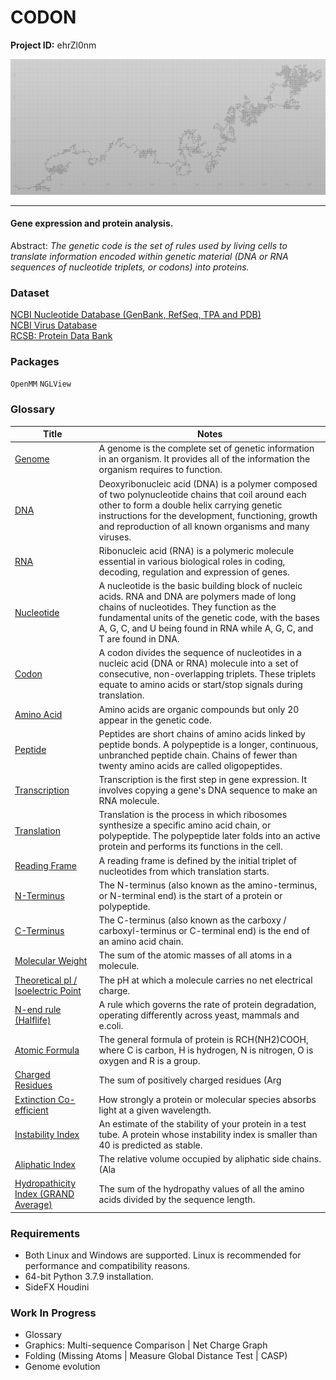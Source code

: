 # CODON

**Project ID:** ehrZl0nm

<p align="center">
  <img src="https://github.com/epochlab/CODON/blob/main/sample.png">
</p>

--------------------------------------------------------------------

#### Gene expression and protein analysis.
Abstract: *The genetic code is the set of rules used by living cells to translate information encoded within genetic material (DNA or RNA sequences of nucleotide triplets, or codons) into proteins.*

### Dataset
[NCBI Nucleotide Database (GenBank, RefSeq, TPA and PDB)](https://www.ncbi.nlm.nih.gov/nuccore/)<br>
[NCBI Virus Database](https://www.ncbi.nlm.nih.gov/genomes/GenomesGroup.cgi)<br>
[RCSB: Protein Data Bank](https://www.rcsb.org)

### Packages
`OpenMM` `NGLView`

### Glossary
Title | Notes
------- | -------
[Genome](https://en.wikipedia.org/wiki/Genome) | A genome is the complete set of genetic information in an organism. It provides all of the information the organism requires to function.
[DNA](https://en.wikipedia.org/wiki/DNA) | Deoxyribonucleic acid (DNA)  is a polymer composed of two polynucleotide chains that coil around each other to form a double helix carrying genetic instructions for the development, functioning, growth and reproduction of all known organisms and many viruses.
[RNA](https://en.wikipedia.org/wiki/RNA) | Ribonucleic acid (RNA) is a polymeric molecule essential in various biological roles in coding, decoding, regulation and expression of genes.
[Nucleotide](https://en.wikipedia.org/wiki/Nucleotide) | A nucleotide is the basic building block of nucleic acids. RNA and DNA are polymers made of long chains of nucleotides. They function as the fundamental units of the genetic code, with the bases A, G, C, and U being found in RNA while A, G, C, and T are found in DNA.
[Codon](https://en.wikipedia.org/wiki/Genetic_code) | A codon divides the sequence of nucleotides in a nucleic acid (DNA or RNA) molecule into a set of consecutive, non-overlapping triplets. These triplets equate to amino acids or start/stop signals during translation.
[Amino Acid](https://en.wikipedia.org/wiki/Amino_acid) | Amino acids are organic compounds but only 20 appear in the genetic code.
[Peptide](https://en.wikipedia.org/wiki/Peptide) | Peptides are short chains of amino acids linked by peptide bonds. A polypeptide is a longer, continuous, unbranched peptide chain. Chains of fewer than twenty amino acids are called oligopeptides.
[Transcription](https://en.wikipedia.org/wiki/Transcription_(biology)) | Transcription is the first step in gene expression. It involves copying a gene's DNA sequence to make an RNA molecule.
[Translation](https://en.wikipedia.org/wiki/Translation_(biology)) | Translation is the process in which ribosomes synthesize a specific amino acid chain, or polypeptide. The polypeptide later folds into an active protein and performs its functions in the cell.
[Reading Frame](https://en.wikipedia.org/wiki/Reading_frame) | A reading frame is defined by the initial triplet of nucleotides from which translation starts.
[N-Terminus](https://en.wikipedia.org/wiki/N-terminus) | The N-terminus (also known as the amino-terminus, or N-terminal end) is the start of a protein or polypeptide.
[C-Terminus](https://en.wikipedia.org/wiki/C-terminus) | The C-terminus (also known as the carboxy / carboxyl-terminus or C-terminal end) is the end of an amino acid chain.
[Molecular Weight](https://en.wikipedia.org/wiki/Molecular_mass) | The sum of the atomic masses of all atoms in a molecule.
[Theoretical pI / Isoelectric Point](https://en.wikipedia.org/wiki/Isoelectric_point) | The pH at which a molecule carries no net electrical charge.
[N-end rule (Halflife)](https://en.wikipedia.org/wiki/N-end_rule) | A rule which governs the rate of protein degradation, operating differently across yeast, mammals and e.coli.
[Atomic Formula](https://en.wikipedia.org/wiki/Chemical_element) | The general formula of protein is RCH(NH2)COOH, where C is carbon, H is hydrogen, N is nitrogen, O is oxygen and R is a group.
[Charged Residues](https://en.wikipedia.org/wiki/Proteinogenic_amino_acid) | The sum of positively charged residues (Arg | Lys | His) and negatively charged residues (Asp | Glu | Cys | Tyr).
[Extinction Co-efficient](https://en.wikipedia.org/wiki/Molar_attenuation_coefficient) | How strongly a protein or molecular species absorbs light at a given wavelength.
[Instability Index](https://en.wikipedia.org/wiki/Instability_index) | An estimate of the stability of your protein in a test tube. A protein whose instability index is smaller than 40 is predicted as stable.
[Aliphatic Index](http://www.russelllab.org/aas/aliphatic.html) | The relative volume occupied by aliphatic side chains. (Ala | Val | Ile | Leu).
[Hydropathicity Index (GRAND Average)](https://en.wikipedia.org/wiki/Hydrophobicity_scales) | The sum of the hydropathy values of all the amino acids divided by the sequence length.

### Requirements
- Both Linux and Windows are supported. Linux is recommended for performance and compatibility reasons.
- 64-bit Python 3.7.9 installation.
- SideFX Houdini

### Work In Progress
- Glossary
- Graphics: Multi-sequence Comparison | Net Charge Graph
- Folding (Missing Atoms | Measure Global Distance Test | CASP)
- Genome evolution
